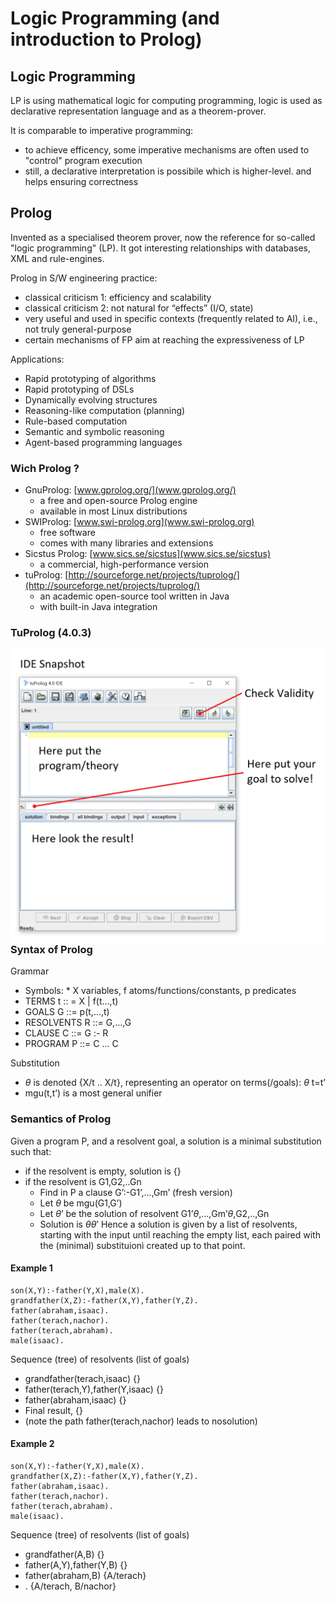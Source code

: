 # Logic Programming (and introduction to Prolog)

## Logic Programming
LP is using mathematical logic for computing programming, logic is used as declarative representation language and as a theorem-prover.

It is comparable to imperative programming:
* to achieve efficency, some imperative mechanisms are often used to "control" program execution
* still, a declarative interpretation is possibile which is higher-level. and helps ensuring correctness

## Prolog
Invented as a specialised theorem prover, now the reference for so-called "logic programming" (LP).
It got interesting relationships with databases, XML and rule-engines.

Prolog in S/W engineering practice:
* classical criticism 1: efficiency and scalability
* classical criticism 2: not natural for “effects” (I/O, state)
* very useful and used in specific contexts (frequently related to AI), i.e., not truly general-purpose
* certain mechanisms of FP aim at reaching the expressiveness of LP

Applications:
* Rapid prototyping of algorithms
* Rapid prototyping of DSLs
* Dynamically evolving structures
* Reasoning-like computation (planning)
* Rule-based computation
* Semantic and symbolic reasoning
* Agent-based programming languages

### Wich Prolog ?
* GnuProlog:  [www.gprolog.org/](www.gprolog.org/)
    * a free and open-source Prolog engine
    * available in most Linux distributions
* SWIProlog: [www.swi-prolog.org](www.swi-prolog.org)
    * free software
    * comes with many libraries and extensions
* Sicstus Prolog: [www.sics.se/sicstus](www.sics.se/sicstus)
    * a commercial, high-performance version
* tuProlog: [http://sourceforge.net/projects/tuprolog/](http://sourceforge.net/projects/tuprolog/)
    * an academic open-source tool written in Java
    * with built-in Java integration

### TuProlog (4.0.3)
<img src="https://github.com/aismam/tuProlog/blob/main/resources/tuProlog_IDE.png"
     alt="tuProlog IDE"
     style="float: left; margin-right: 10px;" />

### Syntax of Prolog
Grammar
* Symbols:
      * X variables, f atoms/functions/constants, p predicates
* TERMS        t :: = X | f(t...,t)
* GOALS        G ::= p(t,...,t)
* RESOLVENTS   R ::= G,...,G
* CLAUSE       C ::= G :- R
* PROGRAM      P ::= C ... C

Substitution
* $\theta$ is denoted {X/t .. X/t}, representing an operator on terms(/goals): $\theta$ t=t’
* mgu(t,t’) is a most general unifier

### Semantics of Prolog
Given a program P, and a resolvent goal, a solution is a minimal substitution such that:
* if the resolvent is empty, solution is {}
* if the resolvent is G1,G2,..Gn
   * Find in P a clause G’:-G1’,…,Gm’ (fresh version)
   * Let $\theta$ be mgu(G1,G’)
   * Let $\theta$’ be the solution of resolvent G1’$\theta$,…,Gm’$\theta$,G2,..,Gn
   * Solution is $\theta \theta$’
Hence a solution is given by a list of resolvents, starting with the input until reaching the empty list, each paired with the (minimal) substituionì created up to that point.

#### Example 1
```
son(X,Y):-father(Y,X),male(X).
grandfather(X,Z):-father(X,Y),father(Y,Z).
father(abraham,isaac).
father(terach,nachor).
father(terach,abraham).
male(isaac).
```
Sequence (tree) of resolvents (list of goals)
* grandfather(terach,isaac) {}
* father(terach,Y),father(Y,isaac) {}
* father(abraham,isaac) {}
* Final result, {}
* (note the path father(terach,nachor) leads to nosolution)

#### Example 2
```
son(X,Y):-father(Y,X),male(X).
grandfather(X,Z):-father(X,Y),father(Y,Z).
father(abraham,isaac).
father(terach,nachor).
father(terach,abraham).
male(isaac).
```
Sequence (tree) of resolvents (list of goals)
* grandfather(A,B) {}
* father(A,Y),father(Y,B) {}
* father(abraham,B) {A/terach}
* . {A/terach, B/nachor}
